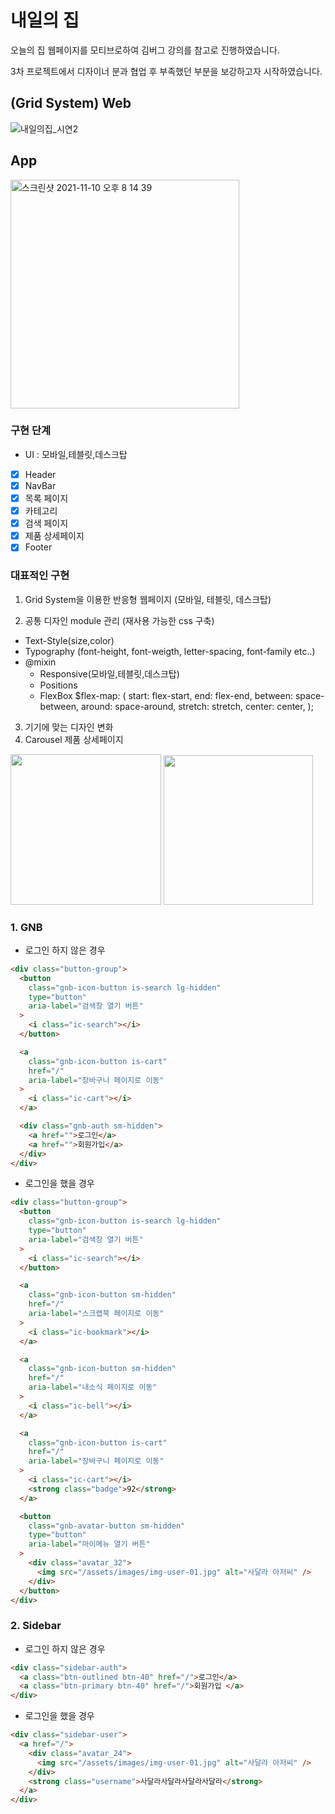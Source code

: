 # 내일의 집

오늘의 집 웹페이지를 모티브로하여 김버그 강의를 참고로 진행하였습니다.

3차 프로젝트에서 디자이너 분과 협업 후 부족했던 부분을 보강하고자 시작하였습니다.

## (Grid System) Web
![내일의집_시연2](https://user-images.githubusercontent.com/77766718/141097875-315039fc-973f-410c-94c7-302e81f5a211.gif)

## App
<img width="366" alt="스크린샷 2021-11-10 오후 8 14 39" src="https://user-images.githubusercontent.com/77766718/141103629-9ab16783-d0e3-44cc-9284-739fec339739.png">

### 구현 단계
+ UI : 모바일,테블릿,데스크탑
- [x] Header
- [x] NavBar
- [x] 목록 페이지
- [x] 카테고리
- [x] 검색 페이지
- [x] 제품 상세페이지
- [x] Footer

### 대표적인 구현
1. Grid System을 이용한 반응형 웹페이지 (모바일, 테블릿, 데스크탑)

2. 공통 디자인 module 관리 (재사용 가능한 css 구축)
+ Text-Style(size,color)
+ Typography (font-height, font-weigth, letter-spacing, font-family etc..)
+ @mixin
  + Responsive(모바일,테블릿,데스크탑)
  + Positions
  + FlexBox
  $flex-map: (
  start: flex-start,
  end: flex-end,
  between: space-between,
  around: space-around,
  stretch: stretch,
  center: center,
); 

3. 기기에 맞는 디자인 변화
4. Carousel 제품 상세페이지


<img width="241" src="https://user-images.githubusercontent.com/77766718/137096199-1980c87a-989a-4cc1-a6dd-3cbcfa1f7542.png"> <img width="239" src="https://user-images.githubusercontent.com/77766718/137096244-b1e9e66a-ffdf-4b1d-9689-9c01594b684c.png">





### 1. GNB

- 로그인 하지 않은 경우

```html
<div class="button-group">
  <button
    class="gnb-icon-button is-search lg-hidden"
    type="button"
    aria-label="검색창 열기 버튼"
  >
    <i class="ic-search"></i>
  </button>

  <a
    class="gnb-icon-button is-cart"
    href="/"
    aria-label="장바구니 페이지로 이동"
  >
    <i class="ic-cart"></i>
  </a>

  <div class="gnb-auth sm-hidden">
    <a href="">로그인</a>
    <a href="">회원가입</a>
  </div>
</div>
```

- 로그인을 했을 경우

```html
<div class="button-group">
  <button
    class="gnb-icon-button is-search lg-hidden"
    type="button"
    aria-label="검색창 열기 버튼"
  >
    <i class="ic-search"></i>
  </button>

  <a
    class="gnb-icon-button sm-hidden"
    href="/"
    aria-label="스크랩북 페이지로 이동"
  >
    <i class="ic-bookmark"></i>
  </a>

  <a
    class="gnb-icon-button sm-hidden"
    href="/"
    aria-label="내소식 페이지로 이동"
  >
    <i class="ic-bell"></i>
  </a>

  <a
    class="gnb-icon-button is-cart"
    href="/"
    aria-label="장바구니 페이지로 이동"
  >
    <i class="ic-cart"></i>
    <strong class="badge">92</strong>
  </a>

  <button
    class="gnb-avatar-button sm-hidden"
    type="button"
    aria-label="마이메뉴 열기 버튼"
  >
    <div class="avatar_32">
      <img src="/assets/images/img-user-01.jpg" alt="사달라 아저씨" />
    </div>
  </button>
</div>
```

### 2. Sidebar

- 로그인 하지 않은 경우

```html
<div class="sidebar-auth">
  <a class="btn-outlined btn-40" href="/">로그인</a>
  <a class="btn-primary btn-40" href="/">회원가입 </a>
</div>
```

- 로그인을 했을 경우

```html
<div class="sidebar-user">
  <a href="/">
    <div class="avatar_24">
      <img src="/assets/images/img-user-01.jpg" alt="사달라 아저씨" />
    </div>
    <strong class="username">사달라사달라사달라사달라</strong>
  </a>
</div>
```
